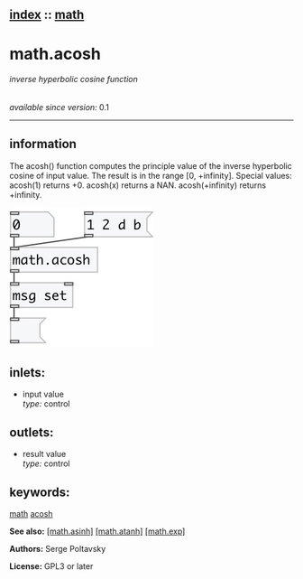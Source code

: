 [index](index.html) :: [math](category_math.html)
---

# math.acosh

###### inverse hyperbolic cosine function

*available since version:* 0.1

---


## information
The acosh() function computes the principle value of the inverse hyperbolic cosine
            of input value. The result is in the range [0, +infinity].
Special values:
acosh(1) returns +0.
acosh(x) returns a NAN.
acosh(+infinity) returns +infinity.



[![example](../examples/img/math.acosh.jpg)](../examples/pd/math.acosh.pd)









## inlets:

* input value<br>
_type:_ control



## outlets:

* result value<br>
_type:_ control



## keywords:

[math](keywords/math.html)
[acosh](keywords/acosh.html)



**See also:**
[\[math.asinh\]](math.asinh.html)
[\[math.atanh\]](math.atanh.html)
[\[math.exp\]](math.exp.html)




**Authors:** Serge Poltavsky




**License:** GPL3 or later





